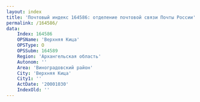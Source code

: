 ```yaml
---
layout: index
title: 'Почтовый индекс 164586: отделение почтовой связи Почты России'
permalink: /164586/
data:
    Index: 164586
    OPSName: 'Верхняя Кица'
    OPSType: О
    OPSSubm: 164589
    Region: 'Архангельская область'
    Autonom: ''
    Area: 'Виноградовский район'
    City: 'Верхняя Кица'
    City1: ''
    ActDate: '20001030'
    IndexOld: ''
---
```

